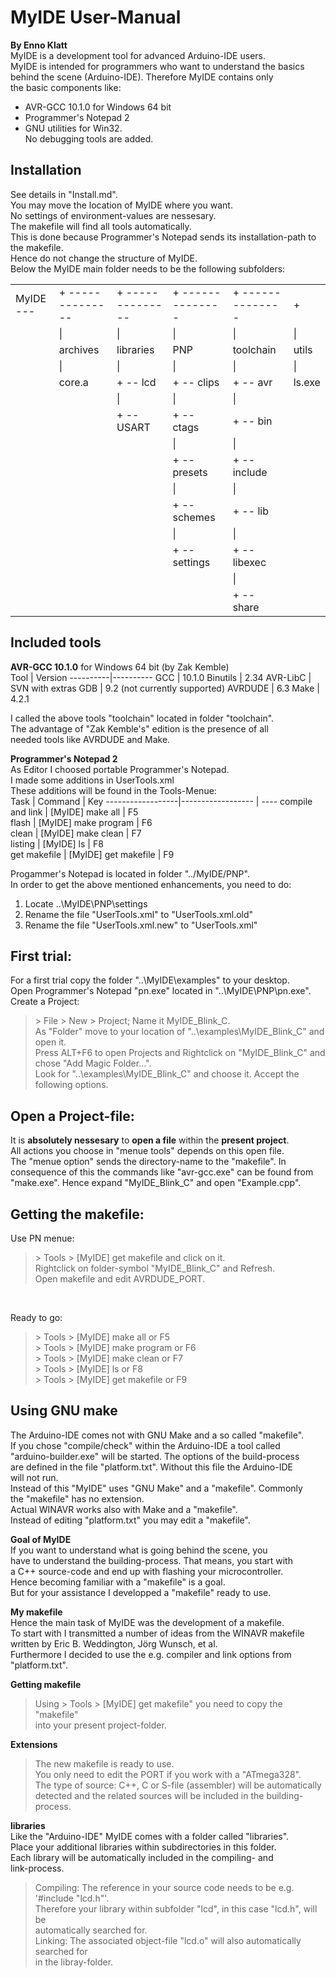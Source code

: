 # MyIDE User-Manual
**By Enno Klatt<br>**
MyIDE is a development tool for advanced Arduino-IDE users.<br>
MyIDE is intended for programmers who want to understand the basics<br>
behind the scene (Arduino-IDE). Therefore MyIDE contains only<br>
the basic components like:<br>
* AVR-GCC 10.1.0 for Windows 64 bit
* Programmer's Notepad 2
* GNU utilities for Win32.<br>
No debugging tools are added.<br>
## Installation
See details in "Install.md".<br>
You may move the location of MyIDE where you want.<br>
No settings of environment-values are nessesary.<br>
The makefile will find all tools automatically.<br>
This is done because Programmer's Notepad sends its installation-path to the makefile.<br>
Hence do not change the structure of MyIDE.<br>
Below the MyIDE main folder needs to be the following subfolders: <br>

<table width="500px" border="0" cellpadding="0" cellspacing="0">
  <tr>
  <td>MyIDE --- </td>
  <td>+ --------------</td>
  <td>+ --------------</td>
  <td>+ --------------</td>
  <td>+ --------------</td>
  <td>+</td>
 </tr>
 <tr>
  <td>&nbsp;</td>
  <td>   |       </td>
  <td>   |       </td>
  <td>   |       </td>
  <td>   |       </td>
  <td>   |       </td>
 </tr>
 <tr>
  <td>&nbsp;</td>
  <td>archives</td>
  <td>libraries</td>
  <td>PNP</td>
  <td>toolchain</td>
  <td>utils</td>
 </tr>
 <tr>
  <td>&nbsp;</td>
  <td>   |     </td>
  <td>   |     </td>
  <td>   |     </td>
  <td>   |     </td>
  <td>   |     </td>
 </tr>
 <tr>
  <td>&nbsp;</td>
  <td>core.a</td>
  <td>   + -- lcd</td>
  <td>   + -- clips</td>
  <td>   + -- avr</td>
  <td>ls.exe</td>
 </tr>
<tr>
  <td>&nbsp;</td>
  <td>&nbsp;</td>
  <td>   |     </td>
  <td>   |     </td>
  <td>   |     </td>
  <td>&nbsp;</td>
 </tr>
  <tr>
  <td>&nbsp;</td>
  <td>&nbsp;</td>
  <td>   + -- USART</td>
  <td>   + -- ctags</td>
  <td>   + -- bin</td>
  <td>&nbsp;</td>
 </tr>
 <tr>
  <td>&nbsp;</td>
  <td>&nbsp;</td>
  <td>&nbsp;</td>
  <td>   |     </td>
  <td>   |     </td>
  <td>&nbsp;</td>
 </tr>
 <tr>
  <td>&nbsp;</td>
  <td>&nbsp;</td>
  <td>&nbsp;</td>
  <td>   + -- presets</td>
  <td>   + -- include</td>
  <td>&nbsp;</td>
 </tr>
 <tr>
  <td>&nbsp;</td>
  <td>&nbsp;</td>
  <td>&nbsp;</td>
  <td>   |     </td>
  <td>   |     </td>
  <td>&nbsp;</td>
 </tr>
 <tr>
  <td>&nbsp;</td>
  <td>&nbsp;</td>
  <td>&nbsp;</td>
  <td>   + -- schemes</td>
  <td>   + -- lib</td>
  <td>&nbsp;</td>
 </tr>
 <tr>
  <td>&nbsp;</td>
  <td>&nbsp;</td>
  <td>&nbsp;</td>
  <td>   |     </td>
  <td>   |     </td>
  <td>&nbsp;</td>
 </tr>
 <tr>
  <td>&nbsp;</td>
  <td>&nbsp;</td>
  <td>&nbsp;</td>
  <td>   + -- settings</td>
  <td>   + -- libexec</td>
  <td>&nbsp;</td>
 </tr>
 <tr>
  <td>&nbsp;</td>
  <td>&nbsp;</td>
  <td>&nbsp;</td>
  <td>&nbsp;</td>
  <td>   |     </td>
  <td>&nbsp;</td>
 </tr>
 <tr>
  <td>&nbsp;</td>
  <td>&nbsp;</td>
  <td>&nbsp;</td>
  <td>&nbsp;</td>
  <td>   + -- share</td>
  <td>&nbsp;</td>
 </tr>
</table>
										  
## Included tools
**AVR-GCC 10.1.0** for Windows 64 bit (by Zak Kemble)<br>
Tool	|	Version
----------|----------
GCC	|	10.1.0
Binutils	|	2.34
AVR-LibC	|	SVN with extras
GDB	|	9.2 (not currently supported)
AVRDUDE	|	6.3
Make	|	4.2.1<br>

I called the above tools "toolchain" located in folder "toolchain".<br>
The advantage of "Zak Kemble's" edition is the presence of all<br>
needed tools like AVRDUDE and Make.<br>

**Programmer's Notepad 2**<br>
As Editor I choosed portable Programmer's Notepad.<br>
I made some additions in UserTools.xml<br>
These additions will be found in the Tools-Menue:<br>
Task	|	Command     |    Key
------------------|------------------ | ----
compile and link	|	[MyIDE] make all | F5<br>
flash	|	[MyIDE] make program | F6<br>
clean	|	[MyIDE] make clean | F7<br>
listing	|	[MyIDE] ls | F8<br>
get makefile |	[MyIDE] get makefile | F9<br>

Progammer's Notepad is located in folder "../MyIDE/PNP".<br>
In order to get the above mentioned enhancements, you need to do:<br>
1. Locate ..\MyIDE\PNP\settings
2. Rename the file "UserTools.xml" to "UserTools.xml.old"
3. Rename the file "UserTools.xml.new" to "UserTools.xml"<br>

## First trial:<br>
For a first trial copy the folder "..\MyIDE\examples" to your desktop.<br>
Open Programmer's Notepad "pn.exe" located in "..\MyIDE\PNP\pn.exe".<br>
Create a Project: <br>
> \> File > New > Project; Name it MyIDE_Blink_C.<br>
> As "Folder" move to your location of "..\examples\MyIDE_Blink_C" and open it.<br>
> Press ALT+F6 to open Projects and Rightclick on "MyIDE_Blink_C" and chose "Add Magic Folder...".<br>
> Look for "..\examples\MyIDE_Blink_C" and choose it. Accept the following options.<br>
## Open a Project-file:<br>
It is **absolutely nessesary** to **open a file** within the **present project**.<br> 
All actions you choose in "menue tools" depends on this open file.<br> 
The "menue option" sends the directory-name to the "makefile".
In consequence of this the commands like "avr-gcc.exe" can be found from "make.exe".
Hence expand "MyIDE_Blink_C" and open "Example.cpp".<br>
## Getting the makefile:<br>
Use PN menue:<br>  
> &gt; Tools > [MyIDE] get makefile and click on it.<br>
> Rightclick on folder-symbol  "MyIDE_Blink_C" and Refresh.<br>
> Open makefile and edit AVRDUDE_PORT.<br>
<br>

Ready to go:<br>
> &gt; Tools > [MyIDE] make all     or F5<br>
> &gt; Tools > [MyIDE] make program or F6<br>
> &gt; Tools > [MyIDE] make clean   or F7<br>
> &gt; Tools > [MyIDE] ls           or F8<br>
> &gt; Tools > [MyIDE] get makefile or F9<br>

## Using GNU make<br>
The Arduino-IDE comes not with GNU Make and a so called "makefile".<br>
If you chose "compile/check" within the Arduino-IDE a tool called<br>
"arduino-builder.exe" will be started. The options of the build-process<br>
are defined in the file "platform.txt". Without this file the Arduino-IDE<br>
will not run.<br>
Instead of this "MyIDE" uses "GNU Make" and a "makefile". Commonly<br>
the "makefile" has no extension.<br>
Actual WINAVR works also with Make and a "makefile".<br>
Instead of editing "platform.txt" you may edit a "makefile".<br>

**Goal of MyIDE**<br>
If you want to understand what is going behind the scene, you<br>
have to understand the building-process. That means, you start with<br>
a C++ source-code and end up with flashing your microcontroller.<br>
Hence becoming familiar with a "makefile" is a goal.<br>
But for your assistance I developped a "makefile" ready to use.<br>

**My makefile**<br>
Hence the main task of MyIDE was the development of a makefile.<br>
To start with I transmitted a number of ideas from the WINAVR makefile<br>
written by Eric B. Weddington, Jörg Wunsch, et al.<br>
Furthermore I decided to use the e.g. compiler and link options from "platform.txt".<br>

**Getting makefile**<br>
> Using &gt; Tools > [MyIDE] get makefile" you need to copy the "makefile"<br>
> into your present project-folder.<br>

**Extensions**<br>
> The new makefile is ready to use.<br>
> You only need to edit the PORT if you work with a "ATmega328".<br>
> The type of source: C++, C or S-file (assembler) will be automatically<br>
> detected and the related sources will be included in the building-process.

**libraries**<br>
Like the "Arduino-IDE" MyIDE comes with a folder called "libraries".<br>
Place your additional libraries within subdirectories in this folder.<br>
Each library will be automatically included in the compiling- and<br>
link-process.<br>
> Compiling: The reference in your source code needs to be e.g. '#include "lcd.h"'.<br>
> Therefore your library within subfolder "lcd", in this case "lcd.h", will be<br>
> automatically searched for.<br>
> Linking: The associated object-file "lcd.o" will also automatically searched for<br>
> in the libray-folder.<br>





 